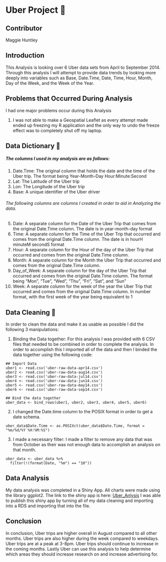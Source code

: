 # Uber Project 🚙
## Contributor
Maggie Huntley
## Introduction
This Analysis is looking over 6 Uber data sets from April  to September 2014. Through this analysis I will attempt to provide data trends by looking more deeply into variables such as Base, Date.Time, Date, Time, Hour, Month, Day of the Week, and the Week of the Year. 
## Problems that Occurred During Analysis 
I had one major problems occur during this Analysis 
1. I was not able to make a Geospatial Leaflet as every attempt made ended up freezing my R application and the only way to undo the freeze effect was to completely shut off my laptop. 
## Data Dictionary 📖
##### The columns I used in my analysis are as follows: 
1. Date.Time: The original column that holds the date and the time of the Uber trip. The format being Year-Month-Day Hour:Minute:Second 
2. Lat: The Latitude of the Uber trip 
3. Lon: The Longitude of the Uber trip
4. Base: A unique identifier of the Uber driver
###### The following columns are columns I created in order to aid in Analyzing the data. 
5. Date: A separate column for the Date of the Uber Trip that comes from the original Date.Time column. The date is in year-month-day format
6. Time: A separate column for the Time of the Uber Trip that occurred and comes from the original Date.Time column. The date is in hourH minuteM secondS format
7. Hour: A separate column for the Hour of the day of the Uber Trip that occurred and comes from the original Date.Time column. 
8. Month: A separate column for the Month the Uber Trip that occurred and comes from the original Date.Time column.
9. Day_of_Week: A separate column for the day of the Uber Trip that occurred and comes from the original Date.Time column. The format being “Mon”, “Tue”, “Wed”, “Thu”, “Fri”, “Sat”,  and  “Sun”
10. Week: A separate column for the week of the year  the Uber Trip that occurred and comes from the original Date.Time column. In number format, with the first week of the year being equivalent to 1 
## Data Cleaning 🧽
In order to clean the data and make it as usable as possible I did the following 3 manipulations: 
1. Binding the Data together: For this analysis I was provided with 6 CSV files that needed to be combined in order to complete the analysis. In order to accomplish this I imported all of the data and then I binded the data together using the following code: 
```
## Import Data 
uber1 <- read.csv('uber-raw-data-apr14.csv')
uber2 <- read.csv('uber-raw-data-aug14.csv')
uber3 <- read.csv('uber-raw-data-jul14.csv')
uber4 <- read.csv('uber-raw-data-jun14.csv')
uber5 <- read.csv('uber-raw-data-may14.csv')
uber6 <- read.csv('uber-raw-data-sep14.csv')

## Bind the data together 
uber_data <- bind_rows(uber1, uber2, uber3, uber4, uber5, uber6)
```

2. I changed the Date.time column to the POSIX format in order to get a date schema. 
```
uber_data$Date.Time <- as.POSIXct(uber_data$Date.Time, format = "%m/%d/%Y %H:%M:%S")

```
3. I made a necessary filter: I made a filter to remove any data that was from October as their was not enough data to accomplish an analysis on that month. 
```
uber_data <- uber_data %>%
  filter(!(format(Date, "%m") == "10"))

```
## Data Analysis 
My data analysis was completed in a Shiny App. 
All charts were made using the library ggplot2. 
The link to the shiny app is here: 
[Uber_Anlysis](https://huntleymargaret.shinyapps.io/Uber_Project/)
I was able to publish this shiny app by turning all of my data cleaning and importing into a RDS and importing that into the file. 
## Conclusion 
In conclusion, Uber trips are higher overall in August compared to all other months. Uber trips are also higher during the week compared to weekdays. Uber trips are at a peak at 3-8pm. Uber trips should continue to increase in the coming months. Lastly Uber can use this analysis to help determine which areas they should increase research on and increase advertising for. 
